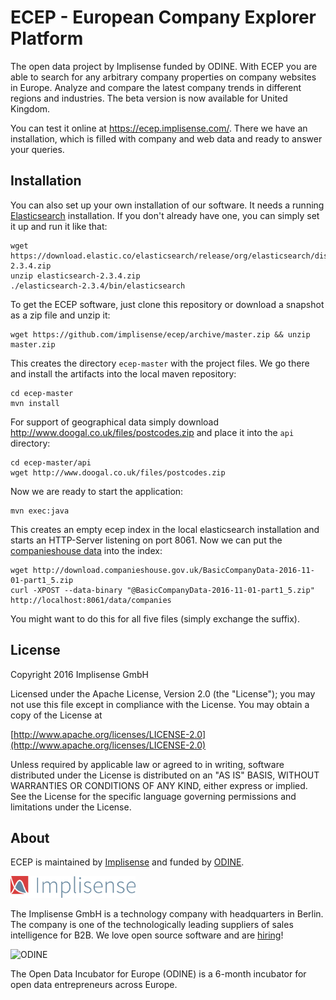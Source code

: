# ECEP - European Company Explorer Platform

The open data project by Implisense funded by ODINE. With ECEP you are able to search for any arbitrary company properties on company websites in Europe. Analyze and compare the latest company trends in different regions and industries. The beta version is now available for United Kingdom.

You can test it online at https://ecep.implisense.com/. There we have an installation, which is filled with company and web data and ready to answer your queries.

## Installation

You can also set up your own installation of our software. It needs a running [Elasticsearch](https://github.com/elastic/elasticsearch) installation. If you don't already have one, you can simply set it up and run it like that:

```shell
wget https://download.elastic.co/elasticsearch/release/org/elasticsearch/distribution/zip/elasticsearch/2.3.4/elasticsearch-2.3.4.zip
unzip elasticsearch-2.3.4.zip
./elasticsearch-2.3.4/bin/elasticsearch
```

To get the ECEP software, just clone this repository or download a snapshot as a zip file and unzip it:

```shell
wget https://github.com/implisense/ecep/archive/master.zip && unzip master.zip
```

This creates the directory ```ecep-master``` with the project files. We go there and install the artifacts into the local maven repository:

```shell
cd ecep-master
mvn install
```

For support of geographical data simply download http://www.doogal.co.uk/files/postcodes.zip and place it into the ```api``` directory:

```shell
cd ecep-master/api
wget http://www.doogal.co.uk/files/postcodes.zip
```

Now we are ready to start the application:

```shell
mvn exec:java
```

This creates an empty ecep index in the local elasticsearch installation and starts an HTTP-Server listening on port 8061. Now we can put the [companieshouse data](http://download.companieshouse.gov.uk/en_output.html) into the index:

```shell
wget http://download.companieshouse.gov.uk/BasicCompanyData-2016-11-01-part1_5.zip
curl -XPOST --data-binary "@BasicCompanyData-2016-11-01-part1_5.zip" http://localhost:8061/data/companies
```

You might want to do this for all five files (simply exchange the suffix). 

## License

Copyright 2016 Implisense GmbH

Licensed under the Apache License, Version 2.0 (the "License");
you may not use this file except in compliance with the License.
You may obtain a copy of the License at

[http://www.apache.org/licenses/LICENSE-2.0](http://www.apache.org/licenses/LICENSE-2.0)

Unless required by applicable law or agreed to in writing, software
distributed under the License is distributed on an "AS IS" BASIS,
WITHOUT WARRANTIES OR CONDITIONS OF ANY KIND, either express or implied.
See the License for the specific language governing permissions and
limitations under the License.

## About

ECEP is maintained by [Implisense](http://implisense.com/) and funded by [ODINE](https://opendataincubator.eu/).

<img src="https://github.com/Dalphi/dalphi/blob/master/app/assets/images/implisense-logo.png" title="Implisense" alt="Implisense" width="200">

The Implisense GmbH is a technology company with headquarters in Berlin. The company is one of the technologically leading suppliers of sales intelligence for B2B. We love open source software and are [hiring](http://implisense.com/en/jobs/)!

<img src="https://ecep.implisense.com/img/odine-logo.png" title="ODINE" alt="ODINE" width="200">

The Open Data Incubator for Europe (ODINE) is a 6-month incubator for open data entrepreneurs across Europe.

